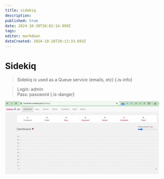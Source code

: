 ```yaml
---
title: sidekiq
description: 
published: true
date: 2024-10-30T16:02:14.999Z
tags: 
editor: markdown
dateCreated: 2024-10-28T20:13:33.693Z
---
```


# Sidekiq

> Sidekiq is used as a Queue service (emails, etc)
{.is-info}


> Login: admin\
> Pass: password
{.is-danger}


![sidekiq](/images/img/2024-03-11_13-42.png)